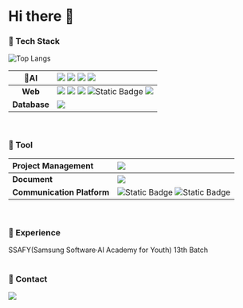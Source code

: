 <!--
![header](https://capsule-render.vercel.app/api?type=waving&color=auto&height=300&section=header&text=I'm%20Yeyeong&fontSize=90&)

-->
# Hi there 👋
<!--
**Yeyeong99/Yeyeong99** is a ✨ _special_ ✨ repository because its `README.md` (this file) appears on your GitHub profile.
![GitHub stats](https://github-readme-stats.vercel.app/api?username=Yeyeong99&show_icons=true&theme=radical)
![Anurag's GitHub stats](https://github-readme-stats.vercel.app/api?username=anuraghazra&show_icons=true)
Here are some ideas to get you started:

- 🔭 I’m currently working on ...
- 🌱 I’m currently learning ...
- 👯 I’m looking to collaborate on ...
- 🤔 I’m looking for help with ...
- 💬 Ask me about ...
- 📫 How to reach me: ...
- 😄 Pronouns: ...
- ⚡ Fun fact: ...
<a href="mailto:gongsam99@gmail.com" target="_blank"><img src="https://img.shields.io/badge/Gmail-D14836?style=flat-square&logo=Gmail&logoColor=white&link=gongsam99@gmail.com"></a>

[![Linkedin Badge](https://img.shields.io/badge/-LinkedIn-blue?style=flat-square&logo=Linkedin&logoColor=white&link=www.linkedin.com/in/yeyeong99)](www.linkedin.com/in/yeyeong99)
### 🚩 Interested in
- AI / Data Science
- Frontend
- UXUI Design

<a href="https://www.solve-nyang.com"><img src="https://api.solve-nyang.com/compose/0helloworld" width="600" height="300"/></a>

-->
### 🚩 Tech Stack
![Top Langs](https://github-readme-stats.vercel.app/api/top-langs/?username=Yeyeong99&layout=compact&hide=jupyter%20notebook)


|**📍AI**|  <img src="https://img.shields.io/badge/Python-3776AB?style=flat-square&logo=Python&logoColor=white"> <img src="https://img.shields.io/badge/Google-Colab-F9AB00?style=flat-square&logo=googlecolab&logoColor=white"> <img src="https://img.shields.io/badge/LangChain-1C3C3C?style=flat-square&logo=langchain&logoColor=white"> <img src="https://img.shields.io/badge/LangGraph-1C3C3C?style=flat-square&logo=langgraph&logoColor=white">|
|:-:|:-|
|**Web**| <img src="https://img.shields.io/badge/JavaScript-F7DF1E?style=flat-square&logo=JavaScript&logoColor=white"> <img src="https://img.shields.io/badge/React-61DAFB?style=flat-square&logo=React&logoColor=white"> <img src="https://img.shields.io/badge/Vue-4FC08D?style=flat-square&logo=Vue.js&logoColor=white">  <img alt="Static Badge" src="https://img.shields.io/badge/Typescript-3178C6?style=flat-square&logo=typescript&logoColor=white"> <img src="https://img.shields.io/badge/Django-092E20?style=flat-square&logo=Django&logoColor=white">|
|**Database**| <img src="https://img.shields.io/badge/MySQL-4479A1?style=flat-square&logo=MySQL&logoColor=white">|
<br>


### 🚩 Tool
|**Project Management**|<img src="https://img.shields.io/badge/Jira-0052CC?style=flat-square&logo=Jira&logoColor=white"> |
|:-|:-|
|**Document**| <img src="https://img.shields.io/badge/Notion-000000?style=flat-square&logo=Notion&logoColor=white">|
|**Communication Platform**| <img alt="Static Badge" src="https://img.shields.io/badge/Mattermost-0058CC?style=flat-square&logo=mattermost&logoColor=white"> <img alt="Static Badge" src="https://img.shields.io/badge/Slack-4A154B?style=flat-square&logo=slack&logoColor=white">|
<br>



### 🚩 Experience
SSAFY(Samsung Software·AI Academy for Youth) 13th Batch
<br>
<br>



### 🚩 Contact
<a href="https://www.linkedin.com/in/yeyeong99"><img src="https://img.shields.io/badge/LinkedIn-blue?style=flat-square&logo=LinkedIn&logoColor=white&link=www.linkedin.com/in/yeyeong99"></a>

